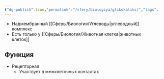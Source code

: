 ```yaml
---
{"dg-publish":true,"permalink":"/sfery/biologiya/glikokaliks/","tags":["Общаябиология"]}
---
```


- Надмембранный [[Сферы/Биология/Углеводы\|углеводный]] комплекс
- Есть только у [[Сферы/Биология/Животная клетка\|животных клеток]]
## Функция
- Рецепторная
	- Участвует в межклеточных контактах 